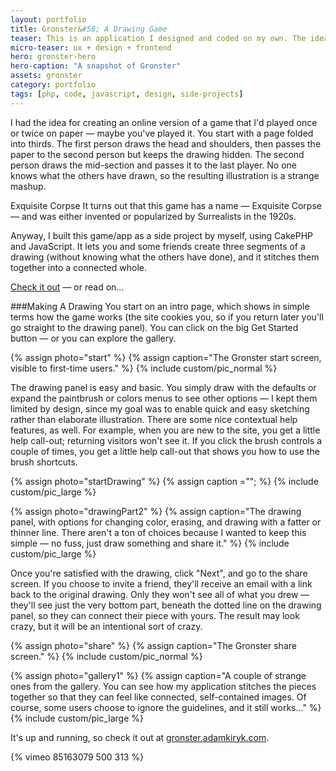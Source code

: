 ```yaml
---
layout: portfolio
title: Gronster&#58; A Drawing Game
teaser: This is an application I designed and coded on my own. The idea is that up to three people can share in creating a single drawing without seeing what the other participants have done until the end.
micro-teaser: ux + design + frontend
hero: gronster-hero
hero-caption: "A snapshot of Gronster"
assets: gronster
category: portfolio
tags: [php, code, javascript, design, side-projects]
---
```


<div class="marginator">
  <p>
    I had the idea for creating an online version of a game that I'd played once or twice on paper — maybe you've played it. You start with a page folded into thirds. The first person draws the head and shoulders, then passes the paper to the second person but keeps the drawing hidden. The second person draws the mid-section and passes it to the last player. No one knows what the others have drawn, so the resulting illustration is a strange mashup. 
  </p>
  <div class="marginalia">
    <p><span class="margin-heading">Exquisite Corpse </span>It turns out that this game has a name — Exquisite Corpse — and was either invented or popularized by Surrealists in the 1920s. 
    </p></div>
</div>

Anyway, I built this game/app as a side project by myself, using CakePHP and JavaScript. It lets you and some friends create three segments of a drawing (without knowing what the others have done), and it stitches them together into a connected whole. 

[Check it out](http://gronster.adamkiryk.com) — or read on...

###Making A Drawing
You start on an intro page, which shows in simple terms how the game works (the site cookies you, so if you return later you'll go straight to the drawing panel). You can click on the big Get Started button — or you can explore the gallery.

{% assign photo="start" %}
{% assign caption="The Gronster start screen, visible to first-time users." %}
{% include custom/pic_normal %}

The drawing panel is easy and basic. You simply draw with the defaults or expand the paintbrush or colors menus to see other options — I kept them limited by design, since my goal was to enable quick and easy sketching rather than elaborate illustration. There are some nice contextual help features, as well. For example, when you are new to the site, you get a little help call-out; returning visitors won't see it. If you click the brush controls a couple of times, you get a little help call-out that shows you how to use the brush shortcuts.

{% assign photo="startDrawing" %}
{% assign caption =""; %}
{% include custom/pic_large %}

{% assign photo="drawingPart2" %}
{% assign caption="The drawing panel, with options for changing color, erasing, and drawing with a fatter or thinner line. There aren't a ton of choices because I wanted to keep this simple — no fuss, just draw something and share it." %}
{% include custom/pic_large %}

Once you're satisfied with the drawing, click "Next", and go to the share screen. If you choose to invite a friend, they'll receive an email with a link back to the original drawing. Only they won't see all of what you drew — they'll see just the very bottom part, beneath the dotted line on the drawing panel, so they can connect their piece with yours. The result may look crazy, but it will be an intentional sort of crazy.

{% assign photo="share" %}
{% assign caption="The Gronster share screen." %}
{% include custom/pic_normal %}

{% assign photo="gallery1" %}
{% assign caption="A couple of strange ones from the gallery. You can see how my application stitches the pieces together so that they can feel like connected, self-contained images. Of course, some users choose to ignore the guidelines, and it still works..." %}
{% include custom/pic_large %}

It's up and running, so check it out at [gronster.adamkiryk.com](http://gronster.adamkiryk.com).

{% vimeo 85163079 500 313 %}